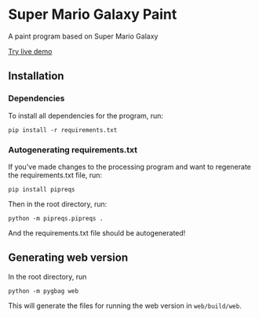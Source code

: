 # Super Mario Galaxy Paint
A paint program based on Super Mario Galaxy

[Try live demo](https://zzakiull.bitbucket.io/super-mario-galaxy-paint)

## Installation

### Dependencies
To install all dependencies for the program, run:
```
pip install -r requirements.txt
```

### Autogenerating requirements.txt
If you've made changes to the processing program and want to regenerate the requirements.txt file, run:
```
pip install pipreqs
```
Then in the root directory, run:
```
python -m pipreqs.pipreqs .
```
And the requirements.txt file should be autogenerated!

## Generating web version

In the root directory, run
```
python -m pygbag web
```
This will generate the files for running the web version in `web/build/web`.
